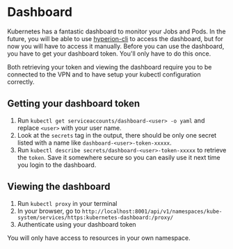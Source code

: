 # Dashboard
Kubernetes has a fantastic dashboard to monitor your Jobs and Pods.
In the future, you will be able to use [hyperion-cli](https://github.com/BigDataRepublic/hyperion-cli) to access the dashboard, but for now you will have to access it manually.
Before you can use the dashboard, you have to get your dashboard token.
You'll only have to do this once.

Both retrieving your token and viewing the dashboard require you to be connected to the VPN and to have setup your kubectl configuration correctly.

## Getting your dashboard token
1. Run `kubectl get serviceaccounts/dashboard-<user> -o yaml` and replace `<user>` with your user name.
1. Look at the `secrets` tag in the output, there should be only one secret listed with a name like `dashboard-<user>-token-xxxxx`.
1. Run `kubectl describe secrets/dashboard-<user>-token-xxxxx` to retrieve the `token`. Save it somewhere secure so you can easily use it next time you login to the dashboard.

## Viewing the dashboard

1. Run `kubectl proxy` in your terminal
1. In your browser, go to `http://localhost:8001/api/v1/namespaces/kube-system/services/https:kubernetes-dashboard:/proxy/`
1. Authenticate using your dashboard token

You will only have access to resources in your own namespace.
